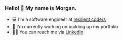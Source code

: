 ### Hello! :wave: My name is Morgan.
- :computer: I’m a software engineer at [resilient coders](https://resilientcoders.org)
- :ledger: I'm currently working on building up my portfolio
- :office_worker: You can reach me via [LinkedIn](https://linkedin.com/in/morganodowning)
<!--
**code-1-Morgan/code-1-Morgan** is a ✨ _special_ ✨ repository because its `README.md` (this file) appears on your GitHub profile.

Here are some ideas to get you started:

- 🔭 I’m currently working on ...
- 🌱 I’m currently learning ...
- 👯 I’m looking to collaborate on ...
- 🤔 I’m looking for help with ...
- 💬 Ask me about ...
- 📫 How to reach me: ...
- 😄 Pronouns: ...
- ⚡ Fun fact: ...
-->
